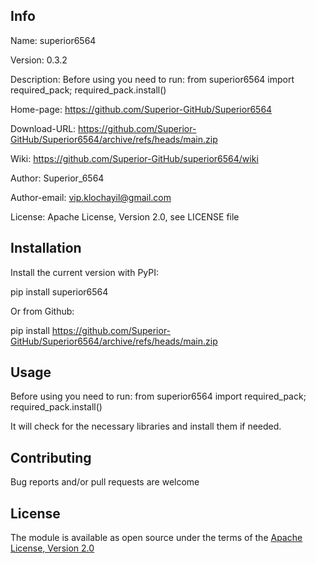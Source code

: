 ## Info

Name: superior6564

Version: 0.3.2

Description: Before using you need to run: from superior6564 import required_pack; required_pack.install()

Home-page: https://github.com/Superior-GitHub/Superior6564

Download-URL: https://github.com/Superior-GitHub/Superior6564/archive/refs/heads/main.zip

Wiki: https://github.com/Superior-GitHub/superior6564/wiki

Author: Superior_6564

Author-email: vip.klochayil@gmail.com

License: Apache License, Version 2.0, see LICENSE file

## Installation

Install the current version with PyPI:

pip install superior6564

Or from Github:

pip install https://github.com/Superior-GitHub/Superior6564/archive/refs/heads/main.zip

## Usage

Before using you need to run: from superior6564 import required_pack; required_pack.install()

It will check for the necessary libraries and install them if needed.

## Contributing

Bug reports and/or pull requests are welcome

## License 

The module is available as open source under the terms of the [Apache License, Version 2.0](https://opensource.org/licenses/Apache-2.0)
